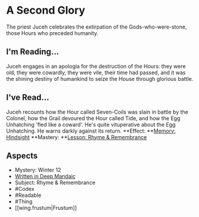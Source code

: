 # A Second Glory
The priest Juceh celebrates the extirpation of the Gods-who-were-stone, those Hours who preceded humanity.
## I'm Reading...
Juceh engages in an apologia for the destruction of the Hours: they were old, they were cowardly, they were vile, their time had passed, and it was the shining destiny of humankind to seize the House through glorious battle.
## I've Read...
Juceh recounts how the Hour called Seven-Coils was slain in battle by the Colonel, how the Grail devoured the Hour called Tide, and how the Egg Unhatching 'fled like a coward'. He's quite vituperative about the Egg Unhatching. He warns darkly against its return.
**Effect: **[Memory: Hindsight](https://uadaf.theevilroot.xyz/rowenarium/element/mem.hindsight)
**Mastery: **[Lesson: Rhyme & Remembrance](https://uadaf.theevilroot.xyz/rowenarium/element/x.rhyme.remembrance)
## Aspects
- Mystery: Winter 12
- [Written in Deep Mandaic](https://uadaf.theevilroot.xyz/rowenarium/element/w.mandaic)
- Subject: Rhyme & Remembrance
- #Codex
- #Readable
- #Thing
- [[wing.frustum|Frustum]]